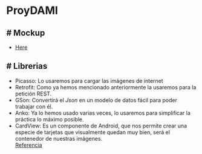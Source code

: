 <link rel="stylesheet" href="https://stackpath.bootstrapcdn.com/bootstrap/4.5.0/css/bootstrap.min.css" integrity="sha384-9aIt2nRpC12Uk9gS9baDl411NQApFmC26EwAOH8WgZl5MYYxFfc+NcPb1dKGj7Sk" crossorigin="anonymous">
<h1>ProyDAMI</h1>
<h2># Mockup</h2>
<ul><li> <a href="https://balsamiq.cloud/sser0fm/pg6tywp/rA7D7" target="_blank" >Here</a> </li>

</ul>
<h2># Librerias</h2>
<ul style="height: auto !important;">
<li>Picasso: Lo usaremos para cargar las imágenes de internet</li>
<li>Retrofit: Como ya hemos mencionado anteriormente la usaremos para la petición REST.</li>
<li>GSon: Convertirá el&nbsp;<em>Json&nbsp;</em>en un modelo de datos fácil para poder trabajar con él.</li>
<li>Anko: Ya lo hemos usado varias veces, lo usaremos para simplificar la práctica lo máximo posible.</li>
<li>CardView: Es un componente de Android, que nos permite crear una especie de tarjetas que visualmente quedan muy bien, será el contenedor de nuestras imágenes.</li>
<a href="https://cursokotlin.com/capitulo-20-consumiento-apis-retrofit-2/" >Referencia</a>
</ul>
